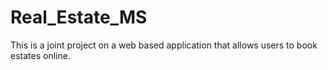 # Real_Estate_MS
This is a joint project on a web based application that allows users to book estates online.
